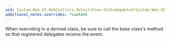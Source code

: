 ```yaml
---
uid: System.Web.UI.WebControls.DetailsView.OnItemUpdated(System.Web.UI.WebControls.DetailsViewUpdatedEventArgs)
additional_notes.overrides: *content
---
```


<p>When overriding <xref href="System.Web.UI.WebControls.DetailsView.OnItemUpdated(System.Web.UI.WebControls.DetailsViewUpdatedEventArgs)"></xref> in a derived class, be sure to call the base class's <xref href="System.Web.UI.WebControls.DetailsView.OnItemUpdated(System.Web.UI.WebControls.DetailsViewUpdatedEventArgs)"></xref> method so that registered delegates receive the event.</p>


